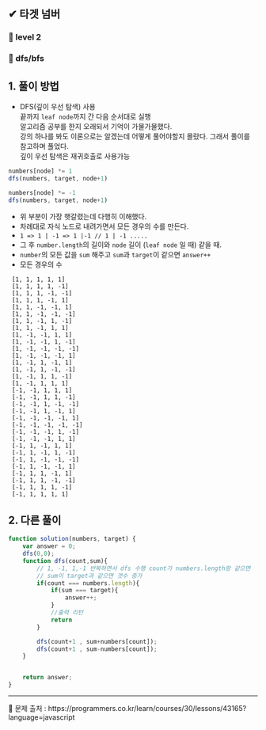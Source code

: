 ## ✔ 타겟 넘버
### 🌈 level 2
### 🎈 dfs/bfs

## 1. 풀이 방법
- DFS(깊이 우선 탐색) 사용   
 끝까지 `leaf node`까지 간 다음 순서대로 실행   
 알고리즘 공부를 한지 오래되서 기억이 가물가물했다.   
 강의 하나를 봐도 이론으로는 알겠는데 어떻게 풀어야할지 몰랐다. 그래서 풀이를 참고하며 풀었다.   
 깊이 우선 탐색은 재귀호출로 사용가능

```javascript
numbers[node] *= 1
dfs(numbers, target, node+1)

numbers[node] *= -1
dfs(numbers, target, node+1)
```

- 위 부분이 가장 햇갈렸는데 다행히 이해했다.
- 차례대로 자식 노드로 내려가면서 모든 경우의 수를 만든다.
- `1 => 1 | -1 => 1 |-1 // 1 | -1 ..... `
- 그 후 `number.length`의 길이와 `node` 길이 (`leaf node` 일 때) 같을 때.
- `number`의 모든 값을 `sum` 해주고 `sum`과 `target`이 같으면 `answer++`
- 모든 경우의 수 

```
 [1, 1, 1, 1, 1]   
 [1, 1, 1, 1, -1]   
 [1, 1, 1, -1, -1]   
 [1, 1, 1, -1, 1]   
 [1, 1, -1, -1, 1]   
 [1, 1, -1, -1, -1]   
 [1, 1, -1, 1, -1]   
 [1, 1, -1, 1, 1]   
 [1, -1, -1, 1, 1]   
 [1, -1, -1, 1, -1]   
 [1, -1, -1, -1, -1]   
 [1, -1, -1, -1, 1]   
 [1, -1, 1, -1, 1]   
 [1, -1, 1, -1, -1]   
 [1, -1, 1, 1, -1]   
 [1, -1, 1, 1, 1]   
 [-1, -1, 1, 1, 1]   
 [-1, -1, 1, 1, -1]   
 [-1, -1, 1, -1, -1]   
 [-1, -1, 1, -1, 1]   
 [-1, -1, -1, -1, 1]   
 [-1, -1, -1, -1, -1]   
 [-1, -1, -1, 1, -1]   
 [-1, -1, -1, 1, 1]   
 [-1, 1, -1, 1, 1]   
 [-1, 1, -1, 1, -1]   
 [-1, 1, -1, -1, -1]   
 [-1, 1, -1, -1, 1]   
 [-1, 1, 1, -1, 1]   
 [-1, 1, 1, -1, -1]   
 [-1, 1, 1, 1, -1]   
 [-1, 1, 1, 1, 1]   
```

## 2. 다른 풀이

```javascript
function solution(numbers, target) {
    var answer = 0;
    dfs(0,0);
    function dfs(count,sum){
        // 1, -1, 1,-1 반복하면서 dfs 수행 count가 numbers.length랑 같으면
        // sum이 target과 같으면 갯수 증가
        if(count === numbers.length){
            if(sum === target){
                answer++;
            }
            //출력 리턴
            return
        }

        dfs(count+1 , sum+numbers[count]);
        dfs(count+1 , sum-numbers[count]);
    }


    return answer;
}
```

<hr>
📌 문제 출처 : https://programmers.co.kr/learn/courses/30/lessons/43165?language=javascript

